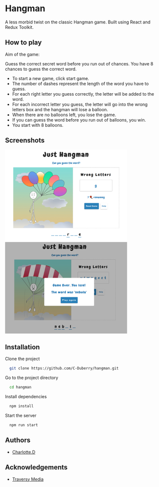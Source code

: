 
# Hangman 

A less morbid twist on the classic Hangman game. 
Built using React and Redux Toolkit. 




## How to play

Aim of the game:

Guess the correct secret word before you run out of chances. You have 8 chances to guess the correct word.

- To start a new game, click start game.
- The number of dashes represent the length of the word you have to guess.
- For each right letter you guess correctly, the letter will be added to the word.
- For each incorrect letter you guess, the letter will go into the wrong letters box and the hangman will lose a balloon.
- When there are no balloons left, you lose the game.
- If you can guess the word before you run out of balloons, you win.
- You start with 8 balloons.

## Screenshots

<img src="screenshots/hangman-screenshot.PNG" width="400" height="300" /> <img src="screenshots/hangman-screenshot2.PNG" width="400" height="300" />

## Installation

Clone the project

```bash
  git clone https://github.com/C-Duberry/hangman.git
```

Go to the project directory

```bash
  cd hangman
```

Install dependencies

```bash
  npm install
```

Start the server

```bash
  npm run start
```


## Authors

- [Charlotte.D](https://github.com/C-Duberry)


## Acknowledgements

 - [Traversy Media](https://www.youtube.com/watch?v=jj0W8tYX_q8)


